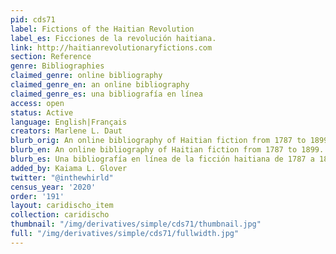 ```yaml
---
pid: cds71
label: Fictions of the Haitian Revolution
label_es: Ficciones de la revolución haitiana.
link: http://haitianrevolutionaryfictions.com
section: Reference
genre: Bibliographies
claimed_genre: online bibliography
claimed_genre_en: an online bibliography
claimed_genre_es: una bibliografía en línea
access: open
status: Active
language: English|Français
creators: Marlene L. Daut
blurb_orig: An online bibliography of Haitian fiction from 1787 to 1899.
blurb_en: An online bibliography of Haitian fiction from 1787 to 1899.
blurb_es: Una bibliografía en línea de la ficción haitiana de 1787 a 1899.
added_by: Kaiama L. Glover
twitter: "@inthewhirld"
census_year: '2020'
order: '191'
layout: caridischo_item
collection: caridischo
thumbnail: "/img/derivatives/simple/cds71/thumbnail.jpg"
full: "/img/derivatives/simple/cds71/fullwidth.jpg"
---
```

